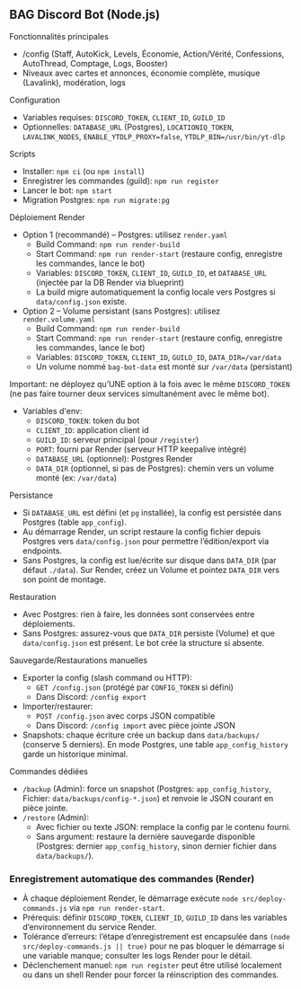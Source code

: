 ## BAG Discord Bot (Node.js)

Fonctionnalités principales
- /config (Staff, AutoKick, Levels, Économie, Action/Vérité, Confessions, AutoThread, Comptage, Logs, Booster)
- Niveaux avec cartes et annonces, économie complète, musique (Lavalink), modération, logs

Configuration
- Variables requises: `DISCORD_TOKEN`, `CLIENT_ID`, `GUILD_ID`
- Optionnelles: `DATABASE_URL` (Postgres), `LOCATIONIQ_TOKEN`, `LAVALINK_NODES`, `ENABLE_YTDLP_PROXY=false`, `YTDLP_BIN=/usr/bin/yt-dlp`

Scripts
- Installer: `npm ci` (ou `npm install`)
- Enregistrer les commandes (guild): `npm run register`
- Lancer le bot: `npm start`
- Migration Postgres: `npm run migrate:pg`

Déploiement Render
- Option 1 (recommandé) – Postgres: utilisez `render.yaml`
  - Build Command: `npm run render-build`
  - Start Command: `npm run render-start` (restaure config, enregistre les commandes, lance le bot)
  - Variables: `DISCORD_TOKEN`, `CLIENT_ID`, `GUILD_ID`, et `DATABASE_URL` (injectée par la DB Render via blueprint)
  - La build migre automatiquement la config locale vers Postgres si `data/config.json` existe.
- Option 2 – Volume persistant (sans Postgres): utilisez `render.volume.yaml`
  - Build Command: `npm run render-build`
  - Start Command: `npm run render-start` (restaure config, enregistre les commandes, lance le bot)
  - Variables: `DISCORD_TOKEN`, `CLIENT_ID`, `GUILD_ID`, `DATA_DIR=/var/data`
  - Un volume nommé `bag-bot-data` est monté sur `/var/data` (persistant)
  
Important: ne déployez qu’UNE option à la fois avec le même `DISCORD_TOKEN` (ne pas faire tourner deux services simultanément avec le même bot).
- Variables d'env:
  - `DISCORD_TOKEN`: token du bot
  - `CLIENT_ID`: application client id
  - `GUILD_ID`: serveur principal (pour `/register`)
  - `PORT`: fourni par Render (serveur HTTP keepalive intégré)
  - `DATABASE_URL` (optionnel): Postgres Render
  - `DATA_DIR` (optionnel, si pas de Postgres): chemin vers un volume monté (ex: `/var/data`)

Persistance
- Si `DATABASE_URL` est défini (et `pg` installée), la config est persistée dans Postgres (table `app_config`).
- Au démarrage Render, un script restaure la config fichier depuis Postgres vers `data/config.json` pour permettre l’édition/export via endpoints.
- Sans Postgres, la config est lue/écrite sur disque dans `DATA_DIR` (par défaut `./data`). Sur Render, créez un Volume et pointez `DATA_DIR` vers son point de montage.

Restauration
- Avec Postgres: rien à faire, les données sont conservées entre déploiements.
- Sans Postgres: assurez-vous que `DATA_DIR` persiste (Volume) et que `data/config.json` est présent. Le bot crée la structure si absente.

Sauvegarde/Restaurations manuelles
- Exporter la config (slash command ou HTTP):
  - `GET /config.json` (protégé par `CONFIG_TOKEN` si défini)
  - Dans Discord: `/config export`
- Importer/restaurer:
  - `POST /config.json` avec corps JSON compatible
  - Dans Discord: `/config import` avec pièce jointe JSON
- Snapshots: chaque écriture crée un backup dans `data/backups/` (conserve 5 derniers). En mode Postgres, une table `app_config_history` garde un historique minimal.

Commandes dédiées
- `/backup` (Admin): force un snapshot (Postgres: `app_config_history`, Fichier: `data/backups/config-*.json`) et renvoie le JSON courant en pièce jointe.
- `/restore` (Admin):
  - Avec fichier ou texte JSON: remplace la config par le contenu fourni.
  - Sans argument: restaure la dernière sauvegarde disponible (Postgres: dernier `app_config_history`, sinon dernier fichier dans `data/backups/`).

### Enregistrement automatique des commandes (Render)
- À chaque déploiement Render, le démarrage exécute `node src/deploy-commands.js` via `npm run render-start`.
- Prérequis: définir `DISCORD_TOKEN`, `CLIENT_ID`, `GUILD_ID` dans les variables d’environnement du service Render.
- Tolérance d’erreurs: l’étape d’enregistrement est encapsulée dans `(node src/deploy-commands.js || true)` pour ne pas bloquer le démarrage si une variable manque; consulter les logs Render pour le détail.
- Déclenchement manuel: `npm run register` peut être utilisé localement ou dans un shell Render pour forcer la réinscription des commandes.


